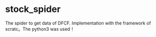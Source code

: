 # stock_spider
The spider to get data of DFCF. Implementation with the framework of scratc。The python3 was used！
